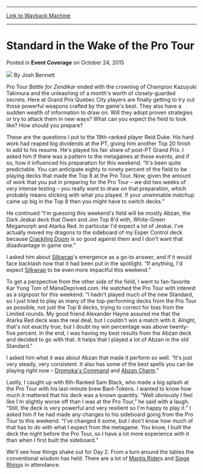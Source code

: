 
---
[Link to Wayback Machine](https://web.archive.org/web/20160927020607/http://magic.wizards.com/en/events/coverage/gpqc15/standard-in-the-wake-of-the-pro-tour-2015-10-24)

[_metadata_:author]:- "Josh Bennett"
[_metadata_:description]:- "Pro Tour Battle for Zendikar ended with the crowning of Champion Kazuyuki Takimura and the unleashing of a month's worth of closely-guarded secrets. Here at Grand Prix Quebec City players are finally getting to try out those powerful weapons crafted by the game's best. They also have a sudden wealth of information to draw on. Will they adopt proven strategies or try to attack them in new ways? What can you expect the field to look like? How should you prepare?"
[_metadata_:generator]:- "Drupal 7 (http://drupal.org)"
[_metadata_:node]:- "819861"
[_metadata_:publish_date]:- "2015-10-24"
[_metadata_:source]:- "div-main-content"
[_metadata_:title]:- "Standard in the Wake of the Pro Tour"
[_metadata_:wayback_capture_timestamp]:- "2016-09-27 02:06:07"
[_metadata_:wayback_raw_url]:- "https://web.archive.org/web/20160927020607id_/http://magic.wizards.com/en/events/coverage/gpqc15/standard-in-the-wake-of-the-pro-tour-2015-10-24"
[_metadata_:wayback_url]:- "http://magic.wizards.com/en/events/coverage/gpqc15/standard-in-the-wake-of-the-pro-tour-2015-10-24"
---


Standard in the Wake of the Pro Tour
====================================



 Posted in **Event Coverage**
 on October 24, 2015 






![](https://media.magic.wizards.com/styles/auth_small/public/images/person/authorpic_joshbennett.jpg)
By Josh Bennett











Pro Tour *Battle for Zendikar* ended with the crowning of Champion Kazuyuki Takimura and the unleashing of a month's worth of closely-guarded secrets. Here at Grand Prix Quebec City players are finally getting to try out those powerful weapons crafted by the game's best. They also have a sudden wealth of information to draw on. Will they adopt proven strategies or try to attack them in new ways? What can you expect the field to look like? How should you prepare?


These are the questions I put to the 19th-ranked player Reid Duke. His hard work had reaped big dividends at the PT, giving him another Top 20 finish to add to his resume. He's played his fair share of post-PT Grand Prix. I asked him if there was a pattern to the metagames at these events, and if so, how it influenced his preparation for this weekend. “It's been quite predictable. You can anticipate eighty to ninety percent of the field to be playing decks that made the Top 8 at the Pro Tour. Now, given the amount of work that you put in preparing for the Pro Tour – we did two weeks of very intense testing – you really want to draw on that preparation, which probably means sticking with what you played. If your unwinnable matchup came up big in the Top 8 then you might have to switch decks.”


He continued “I'm guessing this weekend's field will be mostly Abzan, the Dark Jeskai deck that Owen and Jon Top 8'd with, White-Green Megamorph and Atarka Red. In particular I'd expect a lot of Jeskai. I've actually moved my dragons to the sideboard of my Esper Control deck because [Crackling Doom](http://gatherer.wizards.com/Pages/Card/Details.aspx?name=Crackling+Doom) is so good against them and I don't want that disadvantage in game one.”


I asked him about [Silkwrap](http://gatherer.wizards.com/Pages/Card/Details.aspx?name=Silkwrap)'s emergence as a go-to answer, and if it would face backlash now that it had been put in the spotlight. “If anything, I'd expect [Silkwrap](http://gatherer.wizards.com/Pages/Card/Details.aspx?name=Silkwrap) to be even more impactful this weekend.”


To get a perspective from the other side of the field, I went to fan-favorite Kar Yung Tom of ManaDeprived.com. He watched the Pro Tour with interest as a signpost for this weekend. “I hadn't played much of the new Standard, so I just tried to play as many of the top-performing decks from the Pro Tour as possible, not just the Top 8 decks, trying to correct for bias from the Limited rounds. My good friend Alexander Hayne assured me that the Atarka Red deck was the real deal, but I couldn't win a match with it. Alright, that's not exactly true, but I doubt my win percentage was above twenty-five percent. In the end, I was having my best results from the Abzan deck and decided to go with that. It helps that I played a lot of Abzan in the old Standard.”


I asked him what it was about Abzan that made it perform so well. “It's just very steady, very consistent. It also has some of the best spells you can be playing right now – [Dromoka's Command](http://gatherer.wizards.com/Pages/Card/Details.aspx?name=Dromoka%27s+Command) and [Abzan Charm](http://gatherer.wizards.com/Pages/Card/Details.aspx?name=Abzan+Charm).”


Lastly, I caught up with 6th-Ranked Sam Black, who made a big splash at the Pro Tour with his last-minute brew Bant-Tokens. I wanted to know how much it mattered that his deck was a known quantity. “Well obviously I feel like I'm slightly worse off than I was at the Pro Tour,” he said with a laugh. “Still, the deck is very powerful and very resilient so I'm happy to play it.” I asked him if he had made any changes to his sideboard going from the Pro Tour to this weekend. “I've changed it some, but I don't know how much of that has to do with what I expect from the metagame. You know, I built the deck the night before the Pro Tour, so I have a lot more experience with it than when I first built the sideboard.”


We'll see how things shake out for Day 2. From a turn around the tables the conventional wisdom has held: There are a lot of [Mantis Rider](http://gatherer.wizards.com/Pages/Card/Details.aspx?name=Mantis+Rider)s and [Siege Rhino](http://gatherer.wizards.com/Pages/Card/Details.aspx?name=Siege+Rhino)s in attendance.







